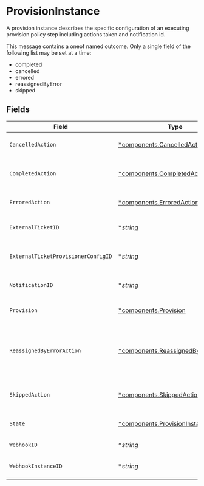 # ProvisionInstance

A provision instance describes the specific configuration of an executing provision policy step including actions taken and notification id.

This message contains a oneof named outcome. Only a single field of the following list may be set at a time:
  - completed
  - cancelled
  - errored
  - reassignedByError
  - skipped



## Fields

| Field                                                                                                                                    | Type                                                                                                                                     | Required                                                                                                                                 | Description                                                                                                                              |
| ---------------------------------------------------------------------------------------------------------------------------------------- | ---------------------------------------------------------------------------------------------------------------------------------------- | ---------------------------------------------------------------------------------------------------------------------------------------- | ---------------------------------------------------------------------------------------------------------------------------------------- |
| `CancelledAction`                                                                                                                        | [*components.CancelledAction](../../models/components/cancelledaction.md)                                                                | :heavy_minus_sign:                                                                                                                       | The outcome of a provision instance that is cancelled.                                                                                   |
| `CompletedAction`                                                                                                                        | [*components.CompletedAction](../../models/components/completedaction.md)                                                                | :heavy_minus_sign:                                                                                                                       | The outcome of a provision instance that has been completed succesfully.                                                                 |
| `ErroredAction`                                                                                                                          | [*components.ErroredAction](../../models/components/erroredaction.md)                                                                    | :heavy_minus_sign:                                                                                                                       | The outcome of a provision instance that has errored.                                                                                    |
| `ExternalTicketID`                                                                                                                       | **string*                                                                                                                                | :heavy_minus_sign:                                                                                                                       | This indicates the external ticket id for this step.                                                                                     |
| `ExternalTicketProvisionerConfigID`                                                                                                      | **string*                                                                                                                                | :heavy_minus_sign:                                                                                                                       | This indicates the external ticket provisioner config id for this step.                                                                  |
| `NotificationID`                                                                                                                         | **string*                                                                                                                                | :heavy_minus_sign:                                                                                                                       | This indicates the notification id for this step.                                                                                        |
| `Provision`                                                                                                                              | [*components.Provision](../../models/components/provision.md)                                                                            | :heavy_minus_sign:                                                                                                                       | The provision step references a provision policy for this step.                                                                          |
| `ReassignedByErrorAction`                                                                                                                | [*components.ReassignedByErrorAction](../../models/components/reassignedbyerroraction.md)                                                | :heavy_minus_sign:                                                                                                                       | The ReassignedByErrorAction object describes the outcome of a policy step that has been reassigned because it had an error provisioning. |
| `SkippedAction`                                                                                                                          | [*components.SkippedAction](../../models/components/skippedaction.md)                                                                    | :heavy_minus_sign:                                                                                                                       | The SkippedAction object describes the outcome of a policy step that has been skipped.                                                   |
| `State`                                                                                                                                  | [*components.ProvisionInstanceState](../../models/components/provisioninstancestate.md)                                                  | :heavy_minus_sign:                                                                                                                       | This property indicates the current state of this step.                                                                                  |
| `WebhookID`                                                                                                                              | **string*                                                                                                                                | :heavy_minus_sign:                                                                                                                       | This indicates the webhook id for this step.                                                                                             |
| `WebhookInstanceID`                                                                                                                      | **string*                                                                                                                                | :heavy_minus_sign:                                                                                                                       | This indicates the webhook instance id for this step.                                                                                    |